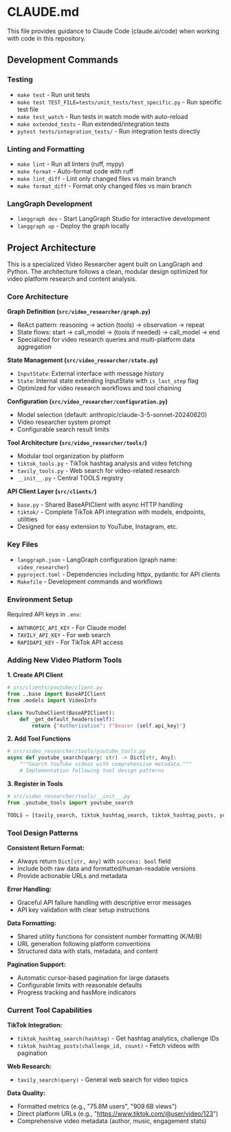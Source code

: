 # CLAUDE.md

This file provides guidance to Claude Code (claude.ai/code) when working with code in this repository.

## Development Commands

### Testing
- `make test` - Run unit tests
- `make test TEST_FILE=tests/unit_tests/test_specific.py` - Run specific test file
- `make test_watch` - Run tests in watch mode with auto-reload
- `make extended_tests` - Run extended/integration tests
- `pytest tests/integration_tests/` - Run integration tests directly

### Linting and Formatting
- `make lint` - Run all linters (ruff, mypy)
- `make format` - Auto-format code with ruff
- `make lint_diff` - Lint only changed files vs main branch
- `make format_diff` - Format only changed files vs main branch

### LangGraph Development
- `langgraph dev` - Start LangGraph Studio for interactive development
- `langgraph up` - Deploy the graph locally

## Project Architecture

This is a specialized Video Researcher agent built on LangGraph and Python. The architecture follows a clean, modular design optimized for video platform research and content analysis.

### Core Architecture

**Graph Definition (`src/video_researcher/graph.py`)**
- ReAct pattern: reasoning → action (tools) → observation → repeat
- State flows: start → call_model → (tools if needed) → call_model → end
- Specialized for video research queries and multi-platform data aggregation

**State Management (`src/video_researcher/state.py`)**
- `InputState`: External interface with message history
- `State`: Internal state extending InputState with `is_last_step` flag
- Optimized for video research workflows and tool chaining

**Configuration (`src/video_researcher/configuration.py`)**
- Model selection (default: anthropic/claude-3-5-sonnet-20240620)
- Video researcher system prompt
- Configurable search result limits

**Tool Architecture (`src/video_researcher/tools/`)**
- Modular tool organization by platform
- `tiktok_tools.py` - TikTok hashtag analysis and video fetching
- `tavily_tools.py` - Web search for video-related research
- `__init__.py` - Central TOOLS registry

**API Client Layer (`src/clients/`)**
- `base.py` - Shared BaseAPIClient with async HTTP handling
- `tiktok/` - Complete TikTok API integration with models, endpoints, utilities
- Designed for easy extension to YouTube, Instagram, etc.

### Key Files
- `langgraph.json` - LangGraph configuration (graph name: `video_researcher`)  
- `pyproject.toml` - Dependencies including httpx, pydantic for API clients
- `Makefile` - Development commands and workflows

### Environment Setup
Required API keys in `.env`:
- `ANTHROPIC_API_KEY` - For Claude model
- `TAVILY_API_KEY` - For web search
- `RAPIDAPI_KEY` - For TikTok API access

### Adding New Video Platform Tools

**1. Create API Client**
```python
# src/clients/youtube/client.py
from ..base import BaseAPIClient
from .models import VideoInfo

class YouTubeClient(BaseAPIClient):
    def _get_default_headers(self):
        return {"Authorization": f"Bearer {self.api_key}"}
```

**2. Add Tool Functions**
```python  
# src/video_researcher/tools/youtube_tools.py
async def youtube_search(query: str) -> Dict[str, Any]:
    """Search YouTube videos with comprehensive metadata."""
    # Implementation following tool design patterns
```

**3. Register in Tools**
```python
# src/video_researcher/tools/__init__.py
from .youtube_tools import youtube_search

TOOLS = [tavily_search, tiktok_hashtag_search, tiktok_hashtag_posts, youtube_search]
```

### Tool Design Patterns

**Consistent Return Format:**
- Always return `Dict[str, Any]` with `success: bool` field
- Include both raw data and formatted/human-readable versions
- Provide actionable URLs and metadata

**Error Handling:**
- Graceful API failure handling with descriptive error messages
- API key validation with clear setup instructions

**Data Formatting:**
- Shared utility functions for consistent number formatting (K/M/B)
- URL generation following platform conventions
- Structured data with stats, metadata, and content

**Pagination Support:**
- Automatic cursor-based pagination for large datasets
- Configurable limits with reasonable defaults
- Progress tracking and hasMore indicators

### Current Tool Capabilities

**TikTok Integration:**
- `tiktok_hashtag_search(hashtag)` - Get hashtag analytics, challenge IDs
- `tiktok_hashtag_posts(challenge_id, count)` - Fetch videos with pagination

**Web Research:**
- `tavily_search(query)` - General web search for video topics

**Data Quality:**
- Formatted metrics (e.g., "75.8M users", "909.6B views")
- Direct platform URLs (e.g., "https://www.tiktok.com/@user/video/123")
- Comprehensive video metadata (author, music, engagement stats)
